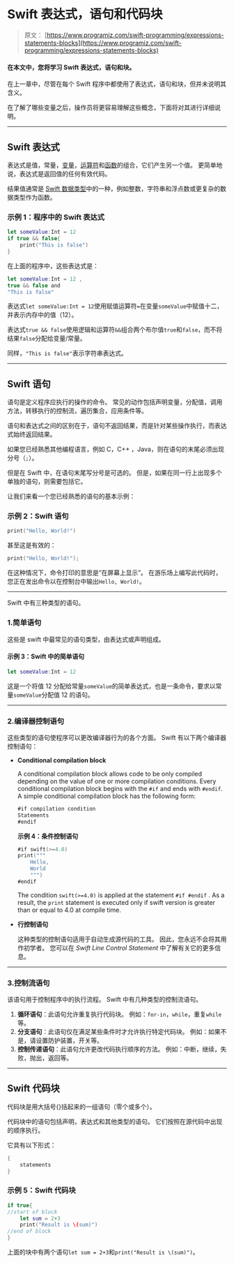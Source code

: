# Swift 表达式，语句和代码块

> 原文： [https://www.programiz.com/swift-programming/expressions-statements-blocks](https://www.programiz.com/swift-programming/expressions-statements-blocks)

#### 在本文中，您将学习 Swift 表达式，语句和块。

在上一章中，尽管在每个 Swift 程序中都使用了表达式，语句和块，但并未说明其含义。

在了解了哪些变量之后，操作员将更容易理解这些概念，下面将对其进行详细说明。

* * *

## Swift 表达式

表达式是值，常量，[变量](/swift-programming/variables-constants-literals "Swift variables, constants and literals")，[运算符](/swift-programming/operators "Swift Operators")和[函数](/swift-programming/functions "Swift functions")的组合，它们产生另一个值。 更简单地说，表达式是返回值的任何有效代码。

结果值通常是 [Swift 数据类型](/swift-programming/data-types "Swift Data Types")中的一种，例如整数，字符串和浮点数或更复杂的数据类型作为函数。

### 示例 1：程序中的 Swift 表达式

```swift
let someValue:Int = 12
if true && false{
    print("This is false")
} 
```

在上面的程序中，这些表达式是：<samp></samp>

```swift
let someValue:Int = 12 ,
true && false and 
"This is false" 
```

表达式`let someValue:Int = 12`使用赋值运算符`=`在变量`someValue`中赋值十二，并表示内存中的值（12）。

表达式`true && false`使用逻辑和运算符`&&`组合两个布尔值`true`和`false`，而不将结果`false`分配给变量/常量。

同样，`"This is false"`表示字符串表达式。

* * *

## Swift 语句

语句是定义程序应执行的操作的命令。 常见的动作包括声明变量，分配值，调用方法，转移执行的控制流，遍历集合，应用条件等。

语句和表达式之间的区别在于，语句不返回结果，而是针对某些操作执行，而表达式始终返回结果。

如果您已经熟悉其他编程语言，例如 C，C++ ，Java，则在语句的末尾必须出现分号（`;`）。

但是在 Swift 中，在语句末尾写分号是可选的。 但是，如果在同一行上出现多个单独的语句，则需要包括它。

让我们来看一个您已经熟悉的语句的基本示例：

### 示例 2：Swift 语句

```swift
print("Hello, World!")
```

甚至这是有效的：

```swift
print("Hello, World!");
```

在这种情况下，命令打印的意思是“在屏幕上显示”。 在游乐场上编写此代码时，您正在发出命令以在控制台中输出`Hello, World!`。

* * *

Swift 中有三种类型的语句。

### 1.简单语句

这些是 swift 中最常见的语句类型，由表达式或声明组成。

#### 示例 3：Swift 中的简单语句

```swift
let someValue:Int = 12
```

这是一个将值 12 分配给常量`someValue`的简单表达式，也是一条命令，要求以常量`someValue`分配值 12 的语句。

* * *

### 2.编译器控制语句

这些类型的语句使程序可以更改编译器行为的各个方面。 Swift 有以下两个编译器控制语句：

*   **Conditional compilation block**

    A conditional compilation block allows code to be only compiled depending on the value of one or more compilation conditions. Every conditional compilation block begins with the `#if` and ends with `#endif`. A simple conditional compilation block has the following form:

    ```swift
    #if compilation condition
    Statements
    #endif
    ```

    **示例 4：条件控制语句**

    ```swift
    #if swift(>=4.0)
    print("""
        Hello,
        World
        """)
    #endif
    ```

    The condition `swift(>=4.0)` is applied at the statement `#if #endif` . As a result, the `print` statement is executed only if swift version is greater than or equal to 4.0 at compile time.

*   **行控制语句**

    这种类型的控制语句适用于自动生成源代码的工具。 因此，您永远不会将其用作初学者。 您可以在 *Swift Line Control Statement* 中了解有关它的更多信息。

* * *

### 3.控制流语句

该语句用于控制程序中的执行流程。 Swift 中有几种类型的控制流语句。

1.  **循环语句**：此语句允许重复执行代码块。 例如：`for-in`，`while`，重复`while`等。
2.  **分支语句**：此语句仅在满足某些条件时才允许执行特定代码块。 例如：如果不是，请设置防护装置，开关等。
3.  **控制传递语句**：此语句允许更改代码执行顺序的方法。 例如：中断，继续，失败，抛出，返回等。

* * *

## Swift 代码块

代码块是用大括号{}括起来的一组语句（零个或多个）。

代码块中的语句包括声明，表达式和其他类型的语句。 它们按照在源代码中出现的顺序执行。

它具有以下形式：

```swift
{
	statements
}

```

### 示例 5：Swift 代码块

```swift
if true{
//start of block
	let sum = 2+3
	print("Result is \(sum)")
//end of block
} 
```

上面的块中有两个语句`let sum = 2+3`和`print("Result is \(sum)")`。